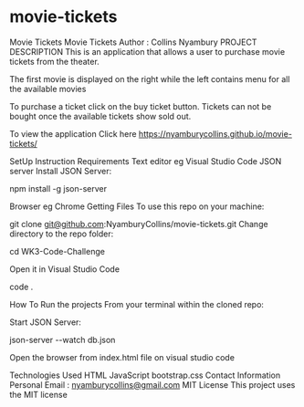 # movie-tickets
Movie Tickets
Movie Tickets Author : Collins Nyambury PROJECT DESCRIPTION This is an application that allows a user to purchase movie tickets from the theater.

The first movie is displayed on the right while the left contains menu for all the available movies

To purchase a ticket click on the buy ticket button. Tickets can not be bought once the available tickets show sold out.

To view the application Click here https://nyamburycollins.github.io/movie-tickets/

SetUp Instruction Requirements Text editor eg Visual Studio Code JSON server Install JSON Server:

npm install -g json-server

Browser eg Chrome Getting Files To use this repo on your machine:

git clone git@github.com:NyamburyCollins/movie-tickets.git
Change directory to the repo folder:

cd WK3-Code-Challenge

Open it in Visual Studio Code

code .

How To Run the projects From your terminal within the cloned repo:

Start JSON Server:

json-server --watch db.json

Open the browser from index.html file on visual studio code

Technologies Used HTML JavaScript bootstrap.css Contact Information Personal Email : nyamburycollins@gmail.com MIT License This project uses the MIT license